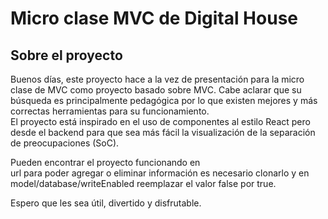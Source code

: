 # Micro clase MVC de Digital House

## Sobre el proyecto

Buenos días, este proyecto hace a la vez de presentación para la micro clase de MVC como proyecto basado sobre MVC. Cabe aclarar que su búsqueda es principalmente pedagógica por lo que existen mejores y más correctas herramientas para su funcionamiento.  
El proyecto está inspirado en el uso de componentes al estilo React pero desde el backend para que sea más fácil la visualización de la separación de preocupaciones (SoC).

Pueden encontrar el proyecto funcionando en  
url
para poder agregar o eliminar información es necesario clonarlo y en model/database/writeEnabled reemplazar el valor false por true.

Espero que les sea útil, divertido y disfrutable.

